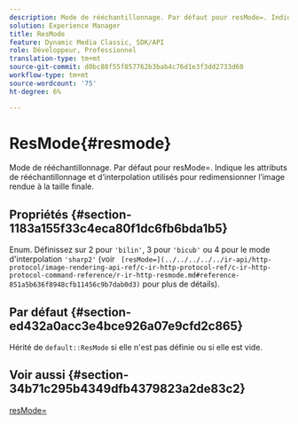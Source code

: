 ```yaml
---
description: Mode de rééchantillonnage. Par défaut pour resMode=. Indique les attributs de rééchantillonnage et d’interpolation utilisés pour redimensionner l’image rendue à la taille finale.
solution: Experience Manager
title: ResMode
feature: Dynamic Media Classic, SDK/API
role: Développeur, Professionnel
translation-type: tm+mt
source-git-commit: d0bc88f55f857762b3bab4c76d1e3f3dd2733d60
workflow-type: tm+mt
source-wordcount: '75'
ht-degree: 6%

---
```



# ResMode{#resmode}

Mode de rééchantillonnage. Par défaut pour resMode=. Indique les attributs de rééchantillonnage et d’interpolation utilisés pour redimensionner l’image rendue à la taille finale.

## Propriétés {#section-1183a155f33c4eca80f1dc6fb6bda1b5}

Enum. Définissez sur 2 pour `'bilin'`, 3 pour `'bicub'` ou 4 pour le mode d&#39;interpolation `'sharp2'` (voir ` [resMode=](../../../../../ir-api/http-protocol/image-rendering-api-ref/c-ir-http-protocol-ref/c-ir-http-protocol-command-reference/r-ir-http-resmode.md#reference-851a5b636f8948cfb11456c9b7dab0d3)` pour plus de détails).

## Par défaut {#section-ed432a0acc3e4bce926a07e9cfd2c865}

Hérité de `default::ResMode` si elle n&#39;est pas définie ou si elle est vide.

## Voir aussi {#section-34b71c295b4349dfb4379823a2de83c2}

[resMode=](../../../../../ir-api/http-protocol/image-rendering-api-ref/c-ir-http-protocol-ref/c-ir-http-protocol-command-reference/r-ir-http-resmode.md#reference-851a5b636f8948cfb11456c9b7dab0d3)
